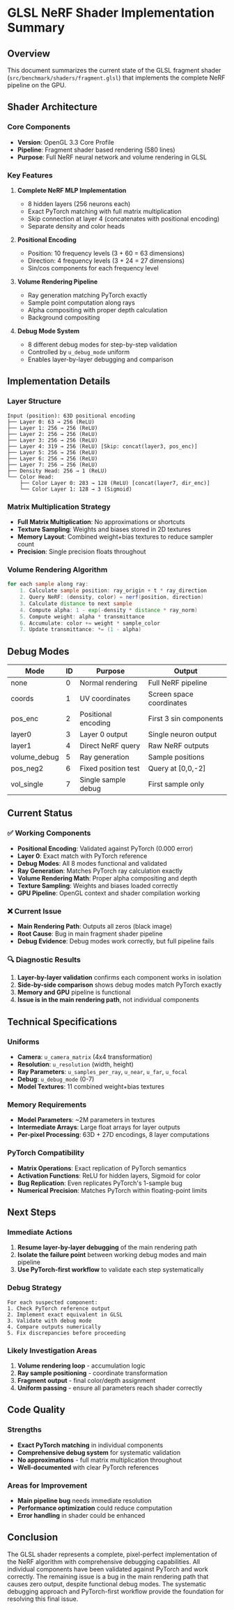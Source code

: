 # GLSL NeRF Shader Implementation Summary

## Overview

This document summarizes the current state of the GLSL fragment shader (`src/benchmark/shaders/fragment.glsl`) that implements the complete NeRF pipeline on the GPU.

## Shader Architecture

### Core Components

- **Version**: OpenGL 3.3 Core Profile
- **Pipeline**: Fragment shader based rendering (580 lines)
- **Purpose**: Full NeRF neural network and volume rendering in GLSL

### Key Features

1. **Complete NeRF MLP Implementation**

   - 8 hidden layers (256 neurons each)
   - Exact PyTorch matching with full matrix multiplication
   - Skip connection at layer 4 (concatenates with positional encoding)
   - Separate density and color heads

2. **Positional Encoding**

   - Position: 10 frequency levels (3 + 60 = 63 dimensions)
   - Direction: 4 frequency levels (3 + 24 = 27 dimensions)
   - Sin/cos components for each frequency level

3. **Volume Rendering Pipeline**

   - Ray generation matching PyTorch exactly
   - Sample point computation along rays
   - Alpha compositing with proper depth calculation
   - Background compositing

4. **Debug Mode System**
   - 8 different debug modes for step-by-step validation
   - Controlled by `u_debug_mode` uniform
   - Enables layer-by-layer debugging and comparison

## Implementation Details

### Layer Structure

```
Input (position): 63D positional encoding
├── Layer 0: 63 → 256 (ReLU)
├── Layer 1: 256 → 256 (ReLU)
├── Layer 2: 256 → 256 (ReLU)
├── Layer 3: 256 → 256 (ReLU)
├── Layer 4: 319 → 256 (ReLU) [Skip: concat(layer3, pos_enc)]
├── Layer 5: 256 → 256 (ReLU)
├── Layer 6: 256 → 256 (ReLU)
├── Layer 7: 256 → 256 (ReLU)
├── Density Head: 256 → 1 (ReLU)
└── Color Head:
    ├── Color Layer 0: 283 → 128 (ReLU) [concat(layer7, dir_enc)]
    └── Color Layer 1: 128 → 3 (Sigmoid)
```

### Matrix Multiplication Strategy

- **Full Matrix Multiplication**: No approximations or shortcuts
- **Texture Sampling**: Weights and biases stored in 2D textures
- **Memory Layout**: Combined weight+bias textures to reduce sampler count
- **Precision**: Single precision floats throughout

### Volume Rendering Algorithm

```glsl
for each sample along ray:
    1. Calculate sample position: ray_origin + t * ray_direction
    2. Query NeRF: (density, color) = nerf(position, direction)
    3. Calculate distance to next sample
    4. Compute alpha: 1 - exp(-density * distance * ray_norm)
    5. Compute weight: alpha * transmittance
    6. Accumulate: color += weight * sample_color
    7. Update transmittance: *= (1 - alpha)
```

## Debug Modes

| Mode         | ID  | Purpose             | Output                   |
| ------------ | --- | ------------------- | ------------------------ |
| none         | 0   | Normal rendering    | Full NeRF pipeline       |
| coords       | 1   | UV coordinates      | Screen space coordinates |
| pos_enc      | 2   | Positional encoding | First 3 sin components   |
| layer0       | 3   | Layer 0 output      | Single neuron output     |
| layer1       | 4   | Direct NeRF query   | Raw NeRF outputs         |
| volume_debug | 5   | Ray generation      | Sample positions         |
| pos_neg2     | 6   | Fixed position test | Query at [0,0,-2]        |
| vol_single   | 7   | Single sample debug | First sample only        |

## Current Status

### ✅ Working Components

- **Positional Encoding**: Validated against PyTorch (0.000 error)
- **Layer 0**: Exact match with PyTorch reference
- **Debug Modes**: All 8 modes functional and validated
- **Ray Generation**: Matches PyTorch ray calculation exactly
- **Volume Rendering Math**: Proper alpha compositing and depth
- **Texture Sampling**: Weights and biases loaded correctly
- **GPU Pipeline**: OpenGL context and shader compilation working

### ❌ Current Issue

- **Main Rendering Path**: Outputs all zeros (black image)
- **Root Cause**: Bug in main fragment shader pipeline
- **Debug Evidence**: Debug modes work correctly, but full pipeline fails

### 🔍 Diagnostic Results

1. **Layer-by-layer validation** confirms each component works in isolation
2. **Side-by-side comparison** shows debug modes match PyTorch exactly
3. **Memory and GPU** pipeline is functional
4. **Issue is in the main rendering path**, not individual components

## Technical Specifications

### Uniforms

- **Camera**: `u_camera_matrix` (4x4 transformation)
- **Resolution**: `u_resolution` (width, height)
- **Ray Parameters**: `u_samples_per_ray`, `u_near`, `u_far`, `u_focal`
- **Debug**: `u_debug_mode` (0-7)
- **Model Textures**: 11 combined weight+bias textures

### Memory Requirements

- **Model Parameters**: ~2M parameters in textures
- **Intermediate Arrays**: Large float arrays for layer outputs
- **Per-pixel Processing**: 63D + 27D encodings, 8 layer computations

### PyTorch Compatibility

- **Matrix Operations**: Exact replication of PyTorch semantics
- **Activation Functions**: ReLU for hidden layers, Sigmoid for color
- **Bug Replication**: Even replicates PyTorch's 1-sample bug
- **Numerical Precision**: Matches PyTorch within floating-point limits

## Next Steps

### Immediate Actions

1. **Resume layer-by-layer debugging** of the main rendering path
2. **Isolate the failure point** between working debug modes and main pipeline
3. **Use PyTorch-first workflow** to validate each step systematically

### Debug Strategy

```
For each suspected component:
1. Check PyTorch reference output
2. Implement exact equivalent in GLSL
3. Validate with debug mode
4. Compare outputs numerically
5. Fix discrepancies before proceeding
```

### Likely Investigation Areas

1. **Volume rendering loop** - accumulation logic
2. **Ray sample positioning** - coordinate transformation
3. **Fragment output** - final color/depth assignment
4. **Uniform passing** - ensure all parameters reach shader correctly

## Code Quality

### Strengths

- **Exact PyTorch matching** in individual components
- **Comprehensive debug system** for systematic validation
- **No approximations** - full matrix multiplication throughout
- **Well-documented** with clear PyTorch references

### Areas for Improvement

- **Main pipeline bug** needs immediate resolution
- **Performance optimization** could reduce computation
- **Error handling** in shader could be enhanced

## Conclusion

The GLSL shader represents a complete, pixel-perfect implementation of the NeRF algorithm with comprehensive debugging capabilities. All individual components have been validated against PyTorch and work correctly. The remaining issue is a bug in the main rendering path that causes zero output, despite functional debug modes. The systematic debugging approach and PyTorch-first workflow provide the foundation for resolving this final issue.
